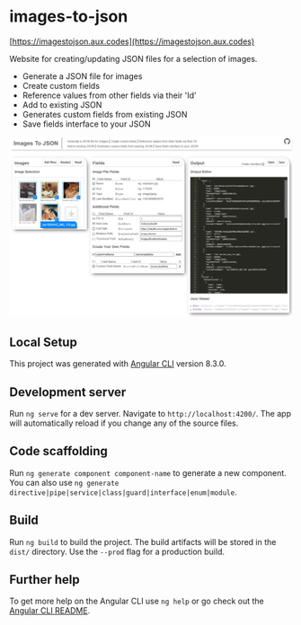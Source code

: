 # images-to-json
[https://imagestojson.aux.codes](https://imagestojson.aux.codes)

Website for creating/updating JSON files for a selection of images.

- Generate a JSON file for images 
- Create custom fields
- Reference values from other fields via their 'Id'
- Add to existing JSON
- Generates custom fields from existing JSON 
- Save fields interface to your JSON

![Site Preview](https://github.com/auxcodes/images-to-json/blob/master/img/ImagesToJsonSitePreview.png)

## Local Setup

This project was generated with [Angular CLI](https://github.com/angular/angular-cli) version 8.3.0.

## Development server

Run `ng serve` for a dev server. Navigate to `http://localhost:4200/`. The app will automatically reload if you change any of the source files.

## Code scaffolding

Run `ng generate component component-name` to generate a new component. You can also use `ng generate directive|pipe|service|class|guard|interface|enum|module`.

## Build

Run `ng build` to build the project. The build artifacts will be stored in the `dist/` directory. Use the `--prod` flag for a production build.

## Further help

To get more help on the Angular CLI use `ng help` or go check out the [Angular CLI README](https://github.com/angular/angular-cli/blob/master/README.md).
